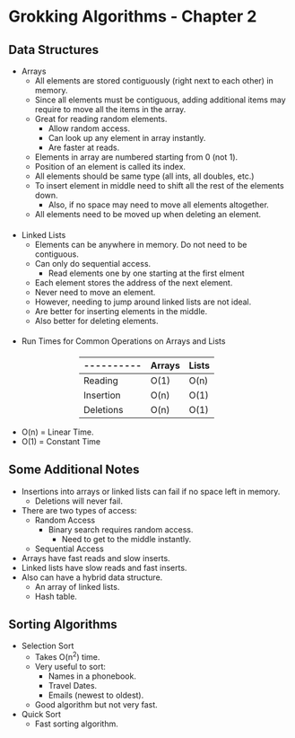 # Grokking Algorithms - Chapter 2
## Data Structures

- Arrays
  - All elements are stored contiguously (right next to each other) in memory.
  - Since all elements must be contiguous, adding additional items may require to move all the items in the array.
  - Great for reading random elements.
    - Allow random access.
    - Can look up any element in array instantly.
    - Are faster at reads.
  - Elements in array are numbered starting from 0 (not 1).
  - Position of an element is called its index.
  - All elements should be same type (all ints, all doubles, etc.)
  - To insert element in middle need to shift all the rest of the elements down.
    - Also, if no space may need to move all elements altogether.
  - All elements need to be moved up when deleting an element.
####
- Linked Lists
  - Elements can be anywhere in memory. Do not need to be contiguous.
  - Can only do sequential access.
    - Read elements one by one starting at the first elment
  - Each element stores the address of the next element.
  - Never need to move an element.
  - However, needing to jump around linked lists are not ideal.
  - Are better for inserting elements in the middle.
  - Also better for deleting elements.
####
- Run Times for Common Operations on Arrays and Lists

####
<div style="margin-left: auto;
            margin-right: auto;
            width: 50%">

----------|Arrays|Lists
---|---|---
Reading|O(1)|O(n)
Insertion|O(n)|O(1)
Deletions|O(n)|O(1)

</div>

- O(n) = Linear Time. 
- O(1) = Constant Time

## Some Additional Notes

- Insertions into arrays or linked lists can fail if no space left in memory.
  - Deletions will never fail.
- There are two types of access:
  - Random Access
    - Binary search requires random access.
      - Need to get to the middle instantly.
  - Sequential Access
- Arrays have fast reads and slow inserts.
- Linked lists have slow reads and fast inserts.
- Also can have a hybrid data structure.
  - An array of linked lists.
  - Hash table.

## Sorting Algorithms

- Selection Sort
  - Takes O(n<sup>2</sup>) time.
  - Very useful to sort:
    - Names in a phonebook.
    - Travel Dates.
    - Emails (newest to oldest).
  - Good algorithm but not very fast.
- Quick Sort
  - Fast sorting algorithm.




